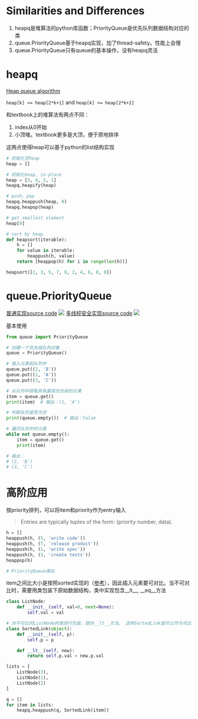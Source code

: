 # Similarities and Differences


1. heapq是堆算法的python库函数；PriorityQueue是优先队列数据结构对应的类
2. queue.PriorityQueue基于heapq实现，加了thread-safety。性能上会慢
3. queue.PriorityQueue只有queue的基本操作，没有heapq灵活

# heapq
[Heap queue algorithm](https://stackoverflow.com/questions/36991716/whats-the-difference-between-heapq-and-priorityqueue-in-python)

`heap[k] <= heap[2*k+1]` and `heap[k] <= heap[2*k+2]`

和textbook上的堆算法有两点不同：
1. index从0开始
2. 小顶堆。textbook更多是大顶，便于原地排序

这两点使得heap可以基于python的list结构实现

```python
# 初始化空heap
heap = []

# 初始化heap, in-place
heap = [3, 4, 2, 1]
heapq.heapify(heap)

# push、pop
heapq.heappush(heap, 0)
heapq.heapop(heap)

# get smallest element
heap[0]

# sort by heap
def heapsort(iterable):
    h = []
    for value in iterable:
        heappush(h, value)
    return [heappop(h) for i in range(len(h))]

heapsort([1, 3, 5, 7, 9, 2, 4, 6, 8, 0])


```




# queue.PriorityQueue

[普通实现source code](https://github.com/python/cpython/blob/5113ed7a2b92e8beabebe5fe2f6e856c52fbe1a0/Lib/queue.py#L223)
![](/images/priorityqueue1.png)
[多线程安全实现source code](https://github.com/python/cpython/blob/5113ed7a2b92e8beabebe5fe2f6e856c52fbe1a0/Lib/asyncio/queues.py#L218)
![](/images/priorityqueue2.png)

基本使用
```python
from queue import PriorityQueue

# 创建一个优先级队列对象
queue = PriorityQueue()

# 插入元素到队列中
queue.put((2, 'B'))
queue.put((1, 'A'))
queue.put((3, 'C'))

# 从队列中获取具有最高优先级的元素
item = queue.get()
print(item)  # 输出：(1, 'A')

# 判断队列是否为空
print(queue.empty())  # 输出：False

# 遍历队列中的元素
while not queue.empty():
    item = queue.get()
    print(item)

# 输出：
# (2, 'B')
# (3, 'C')
```


# 高阶应用


按priority排列，可以将item和priority作为entry输入
>Entries are typically tuples of the form: (priority number, data).

```python
h = []
heappush(h, (5, 'write code'))
heappush(h, (7, 'release product'))
heappush(h, (1, 'write spec'))
heappush(h, (3, 'create tests'))
heappop(h)

# PriorityQueue类似

```



item之间比大小是按照sorted实现的（[参考](https://stackoverflow.com/questions/57487170/is-it-possible-to-pass-a-comparator-to-a-priorityqueue-in-python)），因此插入元素要可对比。当不可对比时，需要用类包装下原始数据结构，类中实现包含__lt__, \_\_eq\_\_方法

```python
class ListNode:
    def __init__(self, val=0, next=None):
        self.val = val

# 对不可比的ListNode的类进行包装，提供__lt__方法。 这样SortedLink就可以作为可比元素push到heapq中
class SortedLink(object):
	def __init__(self, p):
		self.p = p

	def __lt__(self, new):
		return self.p.val < new.p.val

lists = [
	ListNode(3), 
	ListNode(1), 
	ListNode(2)
]

q = []
for item in lists:
	heapq.heappush(q, SortedLink(item))

```
